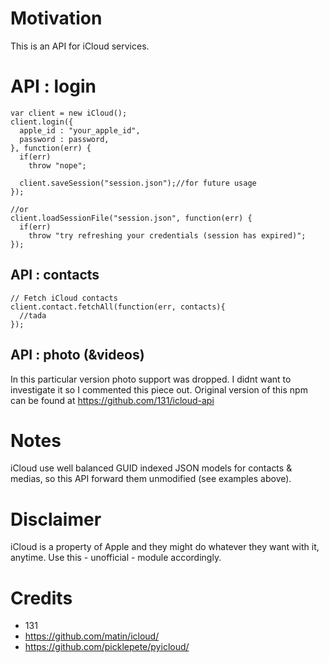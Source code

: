 # Motivation
This is an API for iCloud services.

# API : login
```
var client = new iCloud();
client.login({
  apple_id : "your_apple_id",
  password : password,
}, function(err) {
  if(err)
    throw "nope";

  client.saveSession("session.json");//for future usage
});

//or
client.loadSessionFile("session.json", function(err) {
  if(err)
    throw "try refreshing your credentials (session has expired)";
});

```

## API : contacts
```
// Fetch iCloud contacts
client.contact.fetchAll(function(err, contacts){
  //tada
});
```

## API : photo (&videos)

In this particular version photo support was dropped.
I didnt want to investigate it so I commented this piece out.
Original version of this npm can be found at https://github.com/131/icloud-api

# Notes
iCloud use well balanced GUID indexed JSON models for contacts & medias, so this API forward them unmodified (see examples above).

# Disclaimer
iCloud is a property of Apple and they might do whatever they want with it, anytime. Use this - unofficial - module accordingly.


# Credits
* 131
* https://github.com/matin/icloud/
* https://github.com/picklepete/pyicloud/
